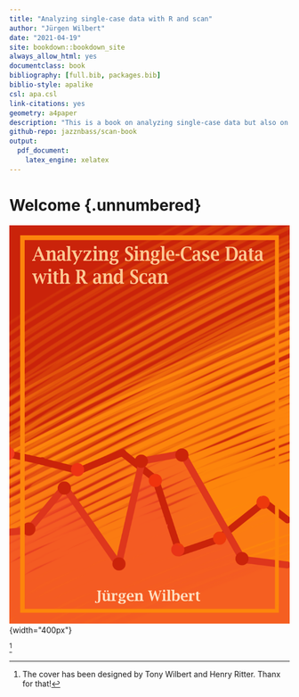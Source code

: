 ```yaml
---
title: "Analyzing single-case data with R and scan"
author: "Jürgen Wilbert"
date: "2021-04-19"
site: bookdown::bookdown_site
always_allow_html: yes
documentclass: book
bibliography: [full.bib, packages.bib]
biblio-style: apalike
csl: apa.csl
link-citations: yes
geometry: a4paper
description: "This is a book on analyzing single-case data but also on how to do this using the R package **scan**"
github-repo: jazznbass/scan-book
output: 
  pdf_document: 
    latex_engine: xelatex
---
```


# Welcome {.unnumbered}

![](images/cover.png){width="400px"}

[^index-1]

[^index-1]: The cover has been designed by Tony Wilbert and Henry Ritter. Thanx for that!

